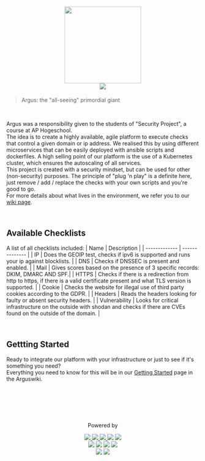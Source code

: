 <h1 align="center">
    <img src = "./.images/Argus.png" align = "center" height = 200px>
    <br>
    <a href="https://www.gnu.org/licenses/gpl-3.0"><img src="https://img.shields.io/badge/License-GPLv3-blue.svg"> </a>
</h1>


> Argus: the "all-seeing" primordial giant

<br>

Argus was a responsibility given to the students of "Security Project", a course at AP Hogeschool. <br>
The idea is to create a highly available, agile platform to execute checks that control a given domain or ip address.
We realised this by using different microservices that can be easily deployed with ansible scripts and dockerfiles.
A high selling point of our platform is the use of a Kubernetes cluster, which ensures the autoscaling of all services. <br>
This project is created with a security mindset, but can be used for other (non-security) purposes. The principle of "plug 'n play" is a definite here,
just remove / add / replace the checks with your own scripts and you're good to go.<br>
For more details about what lives in the environment, we refer you to our [wiki page](https://github.com/WatcherWhale/SecProA/wiki).<br>

<br>

## Available Checklists
A list of all checklists included:
| Name          | Description    |
| ------------- | -------------- |
| IP            | Does the GEOIP test, checks if ipv6 is supported and runs your ip against blocklists. |
| DNS           | Checks if DNSSEC is present and enabled. |
| Mail          | Gives scores based on the presence of 3 specific records: DKIM, DMARC AND SPF.|
| HTTPS         | Checks if there is a redirection from http to https, if there is a valid certificate present and what TLS version is supported. |
| Cookie        | Checks the website for illegal use of third party cookies according to the GDPR. |
| Headers       | Reads the headers looking for faulty or absent security headers. |
| Vulnerability | Looks for critical infrastructure on the outside with shodan and checks if there are CVEs found on the outside of the domain. |

<br>

## Gettting Started

Ready to integrate our platform with your infrastructure or just to see if it's something you need? <br>
Everything you need to know for this will be in our [Getting Started](https://github.com/WatcherWhale/SecProA/wiki) page in the Arguswiki.


<br><br><br>
#
<p align = "center">
    Powered by
    <p align= "center">
        <a href="https://redis.io/"> <img src="https://img.shields.io/badge/redis-%23DD0031.svg?&style=for-the-badge&logo=redis&logoColor=white"> </a>
        <a href="https://kubernetes.io/"> <img src="https://img.shields.io/badge/kubernetes-326ce5.svg?&style=for-the-badge&logo=kubernetes&logoColor=white"> </a>
        <a href="https://www.docker.com/"> <img src="https://img.shields.io/badge/Docker-2CA5E0?style=for-the-badge&logo=docker&logoColor=white"> </a>
        <a href="https://www.ansible.com/"> <img src="https://img.shields.io/badge/Ansible-000000?style=for-the-badge&logo=ansible&logoColor=white"></a>
        <a href="https://expressjs.com/"> <img src="https://img.shields.io/badge/Express.js-000000?style=for-the-badge&logo=express&logoColor=white"> </a><br>
        <a href="https://www.npmjs.com/"> <img src="https://img.shields.io/badge/npm-CB3837?style=for-the-badge&logo=npm&logoColor=white"></a>
        <a href="https://nodejs.org/en/"> <img src="https://img.shields.io/badge/Node.js-339933?style=for-the-badge&logo=nodedotjs&logoColor=white"></a>
        <a href="https://www.javascript.com/"> <img src="https://img.shields.io/badge/JavaScript-323330?style=for-the-badge&logo=javascript&logoColor=F7DF1E"></a>
        <a href="https://www.python.org/"> <img src="https://img.shields.io/badge/Python-FFD43B?style=for-the-badge&logo=python&logoColor=blue"></a><br>
        <a href="https://eslint.org/"> <img src="https://img.shields.io/badge/eslint-3A33D1?style=for-the-badge&logo=eslint&logoColor=white"></a>
        <a href="https://alpinelinux.org/"> <img src="https://img.shields.io/badge/Alpine_Linux-0D597F?style=for-the-badge&logo=alpine-linux&logoColor=white"></a>
    </p>
</p>
